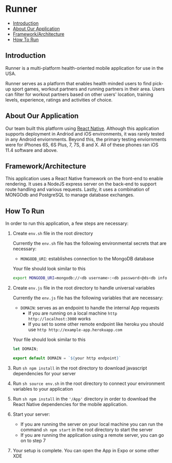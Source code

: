 # Runner
- [Introduction](https://github.com/TScafeJR/Runner/tree/tyrone#introduction)
- [About Our Application](https://github.com/TScafeJR/Runner/tree/tyrone#about-our-application)
- [Framework/Architecture](https://github.com/TScafeJR/Runner/tree/tyrone#frameworkarchitecture)
- [How To Run](https://github.com/TScafeJR/Runner/tree/tyrone#how-to-run)

## Introduction
Runner is a multi-platform health-oriented mobile application for use in the USA.

Runner serves as a platform that enables health minded users to find pick-up sport games, workout partners and running partners
in their area. Users can filter for workout partners based on other users' location, training levels, experience, ratings and activities of choice.

## About Our Application
Our team built this platform using [React Native](https://facebook.github.io/react-native/). Although this application supports deployment in Andriod and iOS environments, it was rarely tested in any Android enviornments. Beyond this, the primary testing enviornments were for iPhones 6S, 6S Plus, 7, 7S, 8 and X. All of these phones ran iOS 11.4 software and above.

## Framework/Architecture
This application uses a React Native framework on the front-end to enable rendering. It uses a NodeJS express server on the back-end to support route handling and various requests. Lastly, it uses a combination of MONGOdb and PostgreSQL to manage database exchanges.

## How To Run
In order to run this application, a few steps are necessary:

1. Create ```env.sh``` file in the root directory

    Currently the ```env.sh``` file has the following environmental secrets that are necessary:
    * ```MONGODB_URI```: establishes connection to the MongoDB database

    Your file should look similar to this
    ```sh
    export MONGODB_URI=mongodb://<db username>:<db password>@ds<db information>.mlab.com:<db information>/<db name>
    ```
2. Create ```env.js``` file in the root directory to handle universal variables

    Currently the ```env.js``` file has the following variables that are necessary:
    * ```DOMAIN```: serves as an endpoint to handle the internal App requests
        * If you are running on a local machine ```http http://localhost:3000``` works
        * If you set to some other remote endpoint like heroku you should use ```http http://example-app.herokuapp.com```

    Your file should look similar to this
    ```javascript
    let DOMAIN;

    export default DOMAIN = `${your http endpoint}`
    ```
3. Run ```sh npm install``` in the root directory to download javascript dependencies for your server
4. Run ```sh source env.sh``` in the root directory to connect your environment variables to your application
5. Run ```sh npm install``` in the ```'/App'``` directory in order to download the React Native dependencies for the mobile application.
6. Start your server:
    * If you are running the server on your local machine you can run the command ```sh npm start``` in the root directory to start the server
    * If you are running the application using a remote server, you can go on to step 7
7. Your setup is complete. You can open the App in Expo or some other XDE